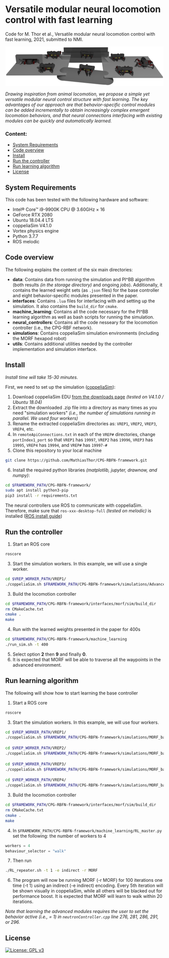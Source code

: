 # Versatile modular neural locomotion control with fast learning
Code for M. Thor et al., Versatile modular neural locomotion control with fast learning, 2021, submitted to NMI.

![Versatile modular neural locomotion control](data/storage/picture.png)

_Drawing inspiration from animal locomotion, we propose a simple yet versatile modular neural control structure with fast learning. The key advantages of our approach are that behavior-specific control modules can be added incrementally to obtain increasingly complex emergent locomotion behaviors, and that neural connections interfacing with existing modules can be quickly and automatically learned._

### Content:
- [System Requirements](#system-requirements)
- [Code overview](#code-overview)
- [Install](#install)
- [Run the controller](#run-the-controller)
- [Run learning algorithm](#run-learning-algorithm)
- [License](#license)

## System Requirements
This code has been tested with the following hardware and software:
- Intel® Core™ i9-9900K CPU @ 3.60GHz × 16
- GeForce RTX 2080
- Ubuntu 18.04.4 LTS
- coppeliaSim V4.1.0
- Vortex physics engine
- Python 3.7.7
- ROS melodic

## Code overview
The following explains the content of the six main directories:
- **data**: Contains data from running the simulation and PI^BB algorithm (both results _(in the storage directory)_ and ongoing _jobs_). Additionally, it contains the learned weight sets (as `.json` files) for the base controller and eight behavior-specific modules presented in the paper.
- **interfaces**:
Contains `.lua` files for interfacing with and setting up the simulation. It also contains the `build_dir` for `cmake`.
- **machine_learning**:
Contains all the code necessary for the PI^BB learning algorithm as well as bash scripts for running the simulation.
- **neural_controllers**:
Contains all the code nesseary for the locomotion controller (i.e., the CPG-RBF network).
- **simulations**:
Contains coppeliaSim simulation environments (including the MORF hexapod robot)
- **utils**:
Contains additional utilities needed by the controller implementation and simulation interface.

## Install
_Install time will take 15-30 minutes._

First, we need to set up the simulation ([coppeliaSim](https://www.coppeliarobotics.com/)):
1. Download coppeliaSim EDU [from the downloads page](https://www.coppeliarobotics.com/previousVersions) _(tested on V4.1.0 / Ubuntu 18.04)_
2. Extract the downloaded .zip file into a directory as many times as you need "simulation workers" _(i.e., the number of simulations running in parallel. We used four workers)_
3. Rename the extracted coppeliaSim directories as: `VREP1`, `VREP2`, `VREP3`, `VREP4`, etc.
4. In `remoteApiConnections.txt` in each of the `VREP#` directories, change `portIndex1_port` so that `VREP1` has `19997`, `VREP2` has `19996`, `VREP3` has `19995`, `VREP4` has `19994`, and `VREP#` has `19997-#`
5. Clone this repository to your local machine
```bash
git clone https://github.com/MathiasThor/CPG-RBFN-framework.git
```
6. Install the required python libraries _(matplotlib, jupyter, drawnow, and numpy)_:
```bash
cd $FRAMEWORK_PATH/CPG-RBFN-framework/
sudo apt install python3-pip
pip3 install -r requirements.txt
```

The neural controllers use ROS to communicate with coppeliaSim. Therefore, make sure that `ros-xxx-desktop-full` _(tested on melodic)_ is installed ([ROS install guide](http://wiki.ros.org/ROS/Installation))

## Run the controller
1. Start an ROS core
```bash
roscore
```
3. Start the simulation workers. In this example, we will use a single worker.
```bash
cd $VREP_WORKER_PATH/VREP1/
./coppeliaSim.sh $FRAMEWORK_PATH/CPG-RBFN-framework/simulations/Advanced_env.ttt
```
3. Build the locomotion controller
```bash
cd $FRAMEWORK_PATH/CPG-RBFN-framework/interfaces/morf/sim/build_dir
rm CMakeCache.txt
cmake .
make
```
4. Run with the learned weights presented in the paper for 400s
```bash
cd $FRAMEWORK_PATH/CPG-RBFN-framework/machine_learning
./run_sim.sh -t 400
```
5. Select option **2** then **9** and finally **0**.
6. It is expected that MORF will be able to traverse all the waypoints in the advanced environment.

## Run learning algorithm
The following will show how to start learning the base controller
1. Start a ROS core
```bash
roscore
```
3. Start the simulation workers. In this example, we will use four workers.
```bash
cd $VREP_WORKER_PATH/VREP1/
./coppeliaSim.sh $FRAMEWORK_PATH/CPG-RBFN-framework/simulations/MORF_base_behavior.ttt

cd $VREP_WORKER_PATH/VREP2/
./coppeliaSim.sh $FRAMEWORK_PATH/CPG-RBFN-framework/simulations/MORF_base_behavior.ttt

cd $VREP_WORKER_PATH/VREP3/
./coppeliaSim.sh $FRAMEWORK_PATH/CPG-RBFN-framework/simulations/MORF_base_behavior.ttt

cd $VREP_WORKER_PATH/VREP4/
./coppeliaSim.sh $FRAMEWORK_PATH/CPG-RBFN-framework/simulations/MORF_base_behavior.ttt
```
3. Build the locomotion controller
```bash
cd $FRAMEWORK_PATH/CPG-RBFN-framework/interfaces/morf/sim/build_dir
rm CMakeCache.txt
cmake .
make
```
4. In `$FRAMEWORK_PATH/CPG-RBFN-framework/machine_learning/RL_master.py` set the following: the number of workers to 4
```python
workers = 4
behaviour_selector = "walk"
```
7. Then run
```bash
./RL_repeater.sh -t 1 -e indirect -r MORF
```
6. The program will now be running MORF (-r MORF) for 100 iterations one time (-t 1) using an indirect (-e indirect) encoding. Every 5th iteration will be shown visually in coppeliaSim, while all others will be blacked out for performance boost. It is expected that MORF will learn to walk within 20 iterations.

_Note that learning the advanced modules requires the user to set the behavior active (i.e., = 1) in `neutronController.cpp` line 276, 281, 286, 291, or 296._

## License
[![License: GPL v3](https://img.shields.io/badge/License-GPL%20v3-blue.svg)](https://www.gnu.org/licenses/gpl-3.0)
